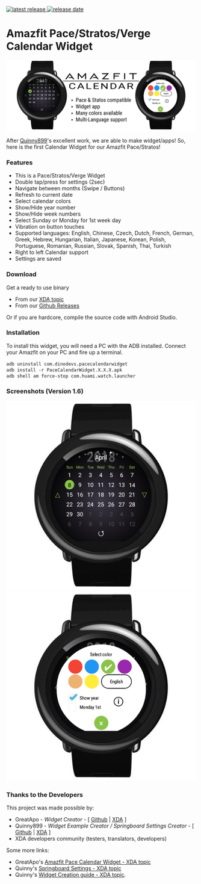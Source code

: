 [![latest release](https://img.shields.io/badge/latest%20release-v1.8.0-green.svg?style=flat-square) ![release date](https://img.shields.io/badge/release%20date-2019.01.16-orange.svg?style=flat-square)](https://github.com/GreatApo/AmazfitPaceCalendarWidget/releases/latest)

# Amazfit Pace/Stratos/Verge Calendar Widget
![Amazfit Pace Calendar Widget Banner](other%20files/amazfit-calendar-widget.png)

After [Quinny899](https://github.com/KieronQuinn)'s excellent work, we are able to make widget/apps!
So, here is the first Calendar Widget for our Amazfit Pace/Stratos!



### Features
- This is a Pace/Stratos/Verge Widget
- Double tap/press for settings (2sec)
- Navigate between months (Swipe / Buttons)
- Refresh to current date
- Select calendar colors
- Show/Hide year number
- Show/Hide week numbers
- Select Sunday or Monday for 1st week day
- Vibration on button touches
- Supported languages: English, Chinese, Czech, Dutch, French, German, Greek, Hebrew, Hungarian, Italian, Japanese, Korean, Polish, Portuguese, Romanian, Russian, Slovak, Spanish, Thai, Turkish
- Right to left Calendar support
- Settings are saved



### Download

Get a ready to use binary
 - From our [XDA topic](https://forum.xda-developers.com/smartwatch/amazfit/app-widget-calendar-pace-t3751889)
 - From our [Github Releases](https://github.com/GreatApo/AmazfitPaceCalendarWidget/releases/latest)

Or if you are hardcore, compile the source code with Android Studio.



### Installation
To install this widget, you will need a PC with the ADB installed. Connect your Amazfit on your PC and fire up a terminal.

```shell
adb uninstall com.dinodevs.pacecalendarwidget
adb install -r PaceCalendarWidget.X.X.X.apk
adb shell am force-stop com.huami.watch.launcher
```



### Screenshots (Version 1.6)
![Amazfit Pace Calendar Widget v1.6](other%20files/com.dinodevs.pacecalendarwidget-1.3.png)
![Amazfit Pace Calendar Widget v1.6](other%20files/com.dinodevs.pacecalendarwidget-1.3-settings.png)



### Thanks to the Developers

This project was made possible by:

 - GreatApo - *Widget Creator* - [ [Github](https://github.com/GreatApo) | [XDA](https://forum.xda-developers.com/member.php?u=3668555) ]
 - Quinny899 - *Widget Example Creator / Springboard Settings Creator* - [ [Github](https://github.com/KieronQuinn) | [XDA](https://forum.xda-developers.com/member.php?u=3563640) ]
 - XDA developers community (testers, translators, developers)

Some more links:

 - GreatApo's [Amazfit Pace Calendar Widget - XDA topic](https://forum.xda-developers.com/smartwatch/amazfit/app-widget-calendar-pace-t3751889)
 - Quinny's [Springboard Settings - XDA topic](https://forum.xda-developers.com/smartwatch/amazfit/app-springboard-settings-pace-rearrange-t3748651)
 - Quinny's [Widget Creation guide - XDA topic](https://forum.xda-developers.com/smartwatch/amazfit/dev-create-custom-home-screen-pages-pace-t3751731).
